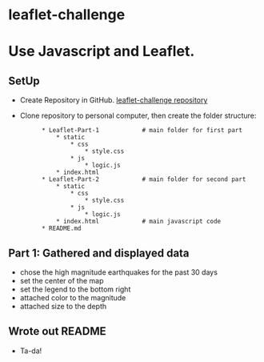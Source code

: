 # leaflet-challenge
# Use Javascript and Leaflet.

## SetUp

* Create Repository in GitHub.
[leaflet-challenge repository](https://github.com/StephWolter/leaflet-challenge.git)

* Clone repository to personal computer, then create the folder structure:

            * Leaflet-Part-1            # main folder for first part
                * static
                    * css
                        * style.css
                    * js
                        * logic.js
                * index.html
            * Leaflet-Part-2            # main folder for second part
                * static
                    * css
                        * style.css
                    * js    
                        * logic.js
                * index.html            # main javascript code
            * README.md

## Part 1: Gathered and displayed data
* chose the high magnitude earthquakes for the past 30 days
* set the center of the map
* set the legend to the bottom right
* attached color to the magnitude
* attached size to the depth



## Wrote out README
* Ta-da!
